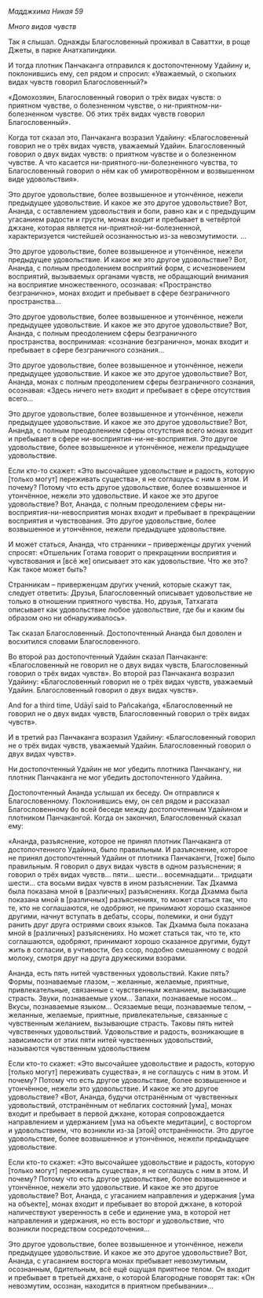 *Мадджхима Никая 59*

*Много видов чувств*

Так я слышал\. Однажды Благословенный проживал в Саваттхи, в роще Джеты, в парке Анатхапиндики\.

И тогда плотник Панчаканга отправился к достопочтенному Удайину и, поклонившись ему, сел рядом и спросил: «Уважаемый, о скольких видах чувств говорил Благословенный?»

«Домохозяин, Благословенный говорил о трёх видах чувств: о приятном чувстве, о болезненном чувстве, о ни\-приятном\-ни\-болезненном чувстве\. Об этих трёх видах чувств говорил Благословенный»\.

Когда тот сказал это, Панчаканга возразил Удайину: «Благословенный говорил не о трёх видах чувств, уважаемый Удайин\. Благословенный говорил о двух видах чувств: о приятном чувстве и о болезненном чувстве\. А что касается ни\-приятного\-ни\-болезненного чувства, то Благословенный говорил о нём как об умиротворённом и возвышенном виде удовольствия»\.

 Это другое удовольствие, более возвышенное и утончённое, нежели предыдущее удовольствие\. И какое же это другое удовольствие? Вот, Ананда, с оставлением удовольствия и боли, равно как и с предыдущим угасанием радости и грусти, монах входит и пребывает в четвёртой джхане, которая является ни\-приятной\-ни\-болезненной, характеризуется чистейшей осознанностью из\-за невозмутимости\. … 

 Это другое удовольствие, более возвышенное и утончённое, нежели предыдущее удовольствие\. И какое же это другое удовольствие? Вот, Ананда, с полным преодолением восприятий форм, с исчезновением восприятий, вызываемых органами чувств, не обращающий внимания на восприятие множественного, осознавая: «Пространство безгранично», монах входит и пребывает в сфере безграничного пространства… 

 Это другое удовольствие, более возвышенное и утончённое, нежели предыдущее удовольствие\. И какое же это другое удовольствие? Вот, Ананда, с полным преодолением сферы безграничного пространства, воспринимая: «сознание безгранично», монах входит и пребывает в сфере безграничного сознания… 

 Это другое удовольствие, более возвышенное и утончённое, нежели предыдущее удовольствие\. И какое же это другое удовольствие? Вот, Ананда, монах с полным преодолением сферы безграничного сознания, осознавая: «Здесь ничего нет» входит и пребывает в сфере отсутствия всего… 

 Это другое удовольствие, более возвышенное и утончённое, нежели предыдущее удовольствие\. И какое же это другое удовольствие? Вот, Ананда, с полным преодолением сферы отсутствия всего монах входит и пребывает в сфере ни\-восприятия\-ни\-не\-восприятия\. Это другое удовольствие, более возвышенное и утончённое, нежели предыдущее удовольствие\.

Если кто\-то скажет: «Это высочайшее удовольствие и радость, которую \[только могут\] переживать существа», я не соглашусь с ним в этом\. И почему? Потому что есть другое удовольствие, более возвышенное и утончённое, нежели это удовольствие\. И какое же это другое удовольствие? Вот, Ананда, с полным преодолением сферы ни\-восприятия\-ни\-невосприятия монах входит и пребывает в прекращении восприятия и чувствования\. Это другое удовольствие, более возвышенное и утончённое, нежели предыдущее удовольствие\.

И может статься, Ананда, что странники – приверженцы других учений спросят: «Отшельник Готама говорит о прекращении восприятия и чувствования и \[всё же\] описывает это как удовольствие\. Что же это? Как такое может быть?

Странникам – приверженцам других учений, которые скажут так, следует ответить: Друзья, Благословенный описывает удовольствие не только в отношении приятного чувства\. Но, друзья, Татхагата описывает как удовольствие любое удовольствие, где бы и каким бы образом оно ни обнаруживалось»\.

Так сказал Благословенный\. Достопочтенный Ананда был доволен и восхитился словами Благословенного\.

Во второй раз достопочтенный Удайин сказал Панчаканге: «Благословенный не говорил не о двух видах чувств, Благословенный говорил о трёх видах чувств»\.   Во второй раз Панчаканга возразил Удайину: «Благословенный говорил не о трёх видах чувств, уважаемый Удайин\. Благословенный говорил о двух видах чувств»\.  

And for a third time, Udāyī said to Pañcakaṅga, «Благословенный не говорил не о двух видах чувств, Благословенный говорил о трёх видах чувств»\.  

И в третий раз Панчаканга возразил Удайину: «Благословенный говорил не о трёх видах чувств, уважаемый Удайин\. Благословенный говорил о двух видах чувств»\.  

Ни достопочтенный Удайин не мог убедить плотника Панчакангу, ни плотник Панчаканга не мог убедить достопочтенного Удайина\.

Достопочтенный Ананда услышал их беседу\. Он отправлися к Благословенному\. Поклонившись ему, он сел рядом и рассказал Благословенному бо всей беседе между достопочтенным Удайином и плотником Панчакангой\. Когда он закончил, Благословенный сказал ему:

«Ананда, разъяснение, которое не принял плотник Панчаканга от достопочтенного Удайина, было правильным\. И разъяснение, которое не принял достопочтенный Удайин от плотника Панчаканги, \[тоже\] было правильным\. Я говорил о двух видах чувств в одном разъяснении; я говорил о трёх видах чувств… пяти… шести… восемнадцати… тридцати шести… ста восьми видах чувств в ином разъяснении\. Так Дхамма была показана мной в \[различных\] разъяснениях\. Когда Дхамма была показана мной в \[различных\] разъяснениях, то может статься так, что те, кто не соглашаются, не одобряют, не принимают хорошо сказанное другими, начнут вступать в дебаты, ссоры, полемики, и они будут ранить друг друга остриями своих языков\. Так Дхамма была показана мной в \[различных\] разъяснениях\. Но может статься так, что те, кто соглашаются, одобряют, принимают хорошо сказанное другими, будут жить в согласии, в учтивости, без ссор, подобно смешанному с водой молоку, смотря друг на друга дружескими взорами\.

Ананда, есть пять нитей чувственных удовольствий\. Какие пять? Формы, познаваемые глазом, – желанные, желаемые, приятные, привлекательные, связанные с чувственным желанием, вызывающие страсть\. Звуки, познаваемые ухом… Запахи, познаваемые носом… Вкусы, познаваемые языком… Осязаемые вещи, познаваемые телом, – желанные, желаемые, приятные, привлекательные, связанные с чувственным желанием, вызывающие страсть\. Таковы пять нитей чувственных удовольствий\. Удовольствие и радость, возникающие в зависимости от этих пяти нитей чувственных удовольствий, называются чувственным удовольствием

Если кто\-то скажет: «Это высочайшее удовольствие и радость, которую \[только могут\] переживать существа», я не соглашусь с ним в этом\. И почему? Потому что есть другое удовольствие, более возвышенное и утончённое, нежели это удовольствие\. И какое же это другое удовольствие? «Вот, Ананда, будучи отстранённым от чувственных удовольствий, отстранённым от неблагих состояний \[ума\], монах входит и пребывает в первой джхане, которая сопровождается направлением и удержанием \[ума на объекте медитации\], с восторгом и удовольствием, что возникли из\-за \[этой\] отстранённости\. Это другое удовольствие, более возвышенное и утончённое, нежели предыдущее удовольствие\.

Если кто\-то скажет: «Это высочайшее удовольствие и радость, которую \[только могут\] переживать существа», я не соглашусь с ним в этом\. И почему? Потому что есть другое удовольствие, более возвышенное и утончённое, нежели это удовольствие\. И какое же это другое удовольствие? Вот, Ананда, с угасанием направления и удержания \[ума на объекте\], монах входит и пребывает во второй джхане, в которой наличествуют уверенность в себе и единение ума, в которой нет направления и удержания, но есть восторг и удовольствие, что возникли посредством сосредоточения… 

 Это другое удовольствие, более возвышенное и утончённое, нежели предыдущее удовольствие\. И какое же это другое удовольствие? Вот, Ананда, с угасанием восторга монах пребывает невозмутимым, осознанным, бдительным, всё ещё ощущая приятное телом\. Он входит и пребывает в третьей джхане, о которой Благородные говорят так: «Он невозмутим, осознан, находится в приятном пребывании»… 
